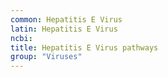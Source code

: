 ```yaml
---
common: Hepatitis E Virus
latin: Hepatitis E Virus
ncbi: 
title: Hepatitis E Virus pathways
group: "Viruses"
---
```

